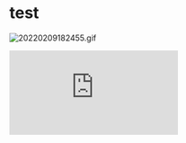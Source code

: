 # test
![20220209182455.gif](https://github.com/fathooo/test/blob/main/portfolio_eda.gif)

![pdf](https://github.com/fathooo/Portfolio_EDA_covid19/blob/main/portfolio_covid19.pdf)
